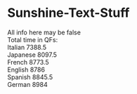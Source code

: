 # Sunshine-Text-Stuff
All info here may be false  
Total time in QFs:  
Italian 7388.5  
Japanese 8097.5  
French 8773.5  
English 8786  
Spanish 8845.5  
German 8984  
